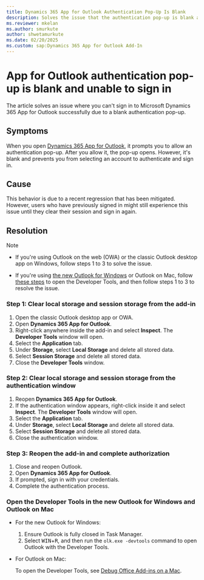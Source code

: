 ```yaml
---
title: Dynamics 365 App for Outlook Authentication Pop-Up Is Blank
description: Solves the issue that the authentication pop-up is blank and you can't sign in to Dynamics 365 App for Outlook.
ms.reviewer: mkelan
ms.author: smurkute
author: shwetamurkute
ms.date: 02/20/2025
ms.custom: sap:Dynamics 365 App for Outlook Add-In
---
```

# App for Outlook authentication pop-up is blank and unable to sign in

The article solves an issue where you can't sign in to Microsoft Dynamics 365 App for Outlook successfully due to a blank authentication pop-up.

## Symptoms

When you open [Dynamics 365 App for Outlook](/dynamics365/outlook-app/overview), it prompts you to allow an authentication pop-up. After you allow it, the pop-up opens. However, it's blank and prevents you from selecting an account to authenticate and sign in.

## Cause

This behavior is due to a recent regression that has been mitigated. However, users who have previously signed in might still experience this issue until they clear their session and sign in again.

## Resolution

> [!NOTE]
>
> - If you're using Outlook on the web (OWA) or the classic Outlook desktop app on Windows, follow steps 1 to 3 to solve the issue.  
>
> - If you're using [the new Outlook for Windows](https://support.microsoft.com/office/switch-to-new-outlook-for-windows-f5fb9e26-af7c-4976-9274-61c6428344e7) or Outlook on Mac, follow [these steps](#open-the-developer-tools-in-the-new-outlook-for-windows-and-outlook-on-mac) to open the Developer Tools, and then follow steps 1 to 3 to resolve the issue.

### Step 1: Clear local storage and session storage from the add-in

1. Open the classic Outlook desktop app or OWA.
2. Open **Dynamics 365 App for Outlook**.
3. Right-click anywhere inside the add-in and select **Inspect**. The **Developer Tools** window will open.
4. Select the **Application** tab.
5. Under **Storage**, select **Local Storage** and delete all stored data.
6. Select **Session Storage** and delete all stored data.
7. Close the **Developer Tools** window.

### Step 2: Clear local storage and session storage from the authentication window

1. Reopen **Dynamics 365 App for Outlook**.
2. If the authentication window appears, right-click inside it and select **Inspect**. The **Developer Tools** window will open.
3. Select the **Application** tab.
4. Under **Storage**, select **Local Storage** and delete all stored data.
5. Select **Session Storage** and delete all stored data.
6. Close the authentication window.

### Step 3: Reopen the add-in and complete authorization

1. Close and reopen Outlook.
2. Open **Dynamics 365 App for Outlook**.
3. If prompted, sign in with your credentials.
4. Complete the authentication process.

### Open the Developer Tools in the new Outlook for Windows and Outlook on Mac

- For the new Outlook for Windows:

  1. Ensure Outlook is fully closed in Task Manager.
  2. Select <kbd>WIN</kbd>+<kbd>R</kbd>, and then run the `olk.exe -devtools` command to open Outlook with the Developer Tools.

- For Outlook on Mac:

  To open the Developer Tools, see [Debug Office Add-ins on a Mac](/office/dev/add-ins/testing/debug-office-add-ins-on-ipad-and-mac#debugging-with-safari-web-inspector-on-a-mac).
